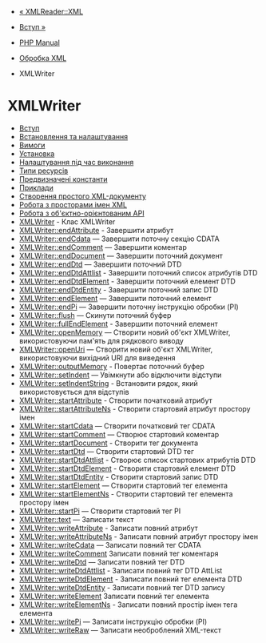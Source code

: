 - [« XMLReader::XML](xmlreader.xml.md)
- [Вступ »](intro.xmlwriter.md)

- [PHP Manual](index.md)
- [Обробка XML](refs.xml.md)
- XMLWriter

# XMLWriter

- [Вступ](intro.xmlwriter.md)
- [Встановлення та налаштування](xmlwriter.setup.md)
- [Вимоги](xmlwriter.requirements.md)
- [Установка](xmlwriter.installation.md)
- [Налаштування під час виконання](xmlwriter.configuration.md)
- [Типи ресурсів](xmlwriter.resources.md)
- [Предвизначені константи](xmlwriter.constants.md)
- [Приклади](xmlwriter.examples.md)
- [Створення простого XML-документу](example.xmlwriter-simple.md)
- [Робота з просторами імен XML](example.xmlwriter-namespace.md)
- [Робота з об'єктно-орієнтованим API](example.xmlwriter-oop.md)
- [XMLWriter](class.xmlwriter.md) - Клас XMLWriter
- [XMLWriter::endAttribute](xmlwriter.endattribute.md) -
Завершити атрибут
- [XMLWriter::endCdata](xmlwriter.endcdata.md) — Завершити
поточну секцію CDATA
- [XMLWriter::endComment](xmlwriter.endcomment.md) — Завершити
коментар
- [XMLWriter::endDocument](xmlwriter.enddocument.md) — Завершити
поточний документ
- [XMLWriter::endDtd](xmlwriter.enddtd.md) — Завершити поточний
DTD
- [XMLWriter::endDtdAttlist](xmlwriter.enddtdattlist.md) -
Завершити поточний список атрибутів DTD
- [XMLWriter::endDtdElement](xmlwriter.enddtdelement.md) -
Завершити поточний елемент DTD
- [XMLWriter::endDtdEntity](xmlwriter.enddtdentity.md) -
Завершити поточний запис DTD
- [XMLWriter::endElement](xmlwriter.endelement.md) — Завершити
поточний елемент
- [XMLWriter::endPi](xmlwriter.endpi.md) — Завершити поточну
інструкцію обробки (PI)
- [XMLWriter::flush](xmlwriter.flush.md) — Скинути поточний
буфер
- [XMLWriter::fullEndElement](xmlwriter.fullendelement.md) -
Завершити поточний елемент
- [XMLWriter::openMemory](xmlwriter.openmemory.md) — Створити
новий об'єкт XMLWriter, використовуючи пам'ять для рядкового виводу
- [XMLWriter::openUri](xmlwriter.openuri.md) — Створити новий
об'єкт XMLWriter, використовуючи вихідний URI для виведення
- [XMLWriter::outputMemory](xmlwriter.outputmemory.md) -
Повертає поточний буфер
- [XMLWriter::setIndent](xmlwriter.setindent.md) — Увімкнути або
відключити відступи
- [XMLWriter::setIndentString](xmlwriter.setindentstring.md) -
Встановити рядок, який використовується для відступів
- [XMLWriter::startAttribute](xmlwriter.startattribute.md) -
Створити початковий атрибут
- [XMLWriter::startAttributeNs](xmlwriter.startattributens.md) -
Створити стартовий атрибут простору імен
- [XMLWriter::startCdata](xmlwriter.startcdata.md) — Створити
початковий тег CDATA
- [XMLWriter::startComment](xmlwriter.startcomment.md) — Створює
стартовий коментар
- [XMLWriter::startDocument](xmlwriter.startdocument.md) -
Створити тег документа
- [XMLWriter::startDtd](xmlwriter.startdtd.md) — Створити
стартовий DTD тег
- [XMLWriter::startDtdAttlist](xmlwriter.startdtdattlist.md) -
Створює список стартових атрибутів DTD
- [XMLWriter::startDtdElement](xmlwriter.startdtdelement.md) -
Створити стартовий елемент DTD
- [XMLWriter::startDtdEntity](xmlwriter.startdtdentity.md) -
Створити стартовий запис DTD
- [XMLWriter::startElement](xmlwriter.startelement.md) — Створити
стартовий тег елемента
- [XMLWriter::startElementNs](xmlwriter.startelementns.md) -
Створити стартовий тег елемента простору імен
- [XMLWriter::startPi](xmlwriter.startpi.md) — Створити стартовий
тег PI
- [XMLWriter::text](xmlwriter.text.md) — Записати текст
- [XMLWriter::writeAttribute](xmlwriter.writeattribute.md) -
Записати повний атрибут
- [XMLWriter::writeAttributeNs](xmlwriter.writeattributens.md) -
Записати повний атрибут простору імен
- [XMLWriter::writeCdata](xmlwriter.writecdata.md) — Записати
повний тег CDATA
- [XMLWriter::writeComment](xmlwriter.writecomment.md)
Записати повний тег коментаря
- [XMLWriter::writeDtd](xmlwriter.writedtd.md) — Записати повний
тег DTD
- [XMLWriter::writeDtdAttlist](xmlwriter.writedtdattlist.md) -
Записати повний тег DTD AttList
- [XMLWriter::writeDtdElement](xmlwriter.writedtdelement.md) -
Записати повний тег елемента DTD
- [XMLWriter::writeDtdEntity](xmlwriter.writedtdentity.md) -
Записати повний тег DTD запису
- [XMLWriter::writeElement](xmlwriter.writeelement.md)
Записати повний тег елемента
- [XMLWriter::writeElementNs](xmlwriter.writeelementns.md) -
Записати повний простір імен тега елемента
- [XMLWriter::writePi](xmlwriter.writepi.md) — Записати
інструкцію обробки (PI)
- [XMLWriter::writeRaw](xmlwriter.writeraw.md) — Записати
необроблений XML-текст
